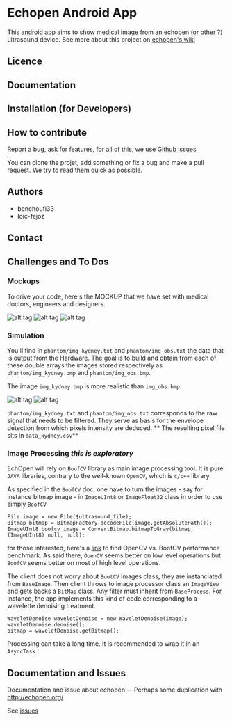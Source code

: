 # Echopen Android App

This android app aims to show medical image from an echopen (or other ?)
ultrasound device. See more about this project on [echopen's
wiki](http://echopen.org)


## Licence


## Documentation


## Installation (for Developers)


## How to contribute

Report a bug, ask for features, for all of this, we use [Github issues](https://github.com/echopen/android-app/issues)

You can clone the projet, add something or fix a bug and make a pull request. We
try to read them quick as possible.

## Authors

* benchoufi33
* loic-fejoz

## Contact


## Challenges and To Dos

### Mockups 
  To drive your code, here's the MOCKUP that we have set with medical doctors, engineers and designers.  

  ![alt tag](http://echopen.org/images/a/ab/Echopen_MockUp_1.png)
  ![alt tag](http://echopen.org/images/0/07/Echopen_MockUp_1.2.png)
  ![alt tag](http://echopen.org/images/e/e2/Echopen_MockUp_1_2.png)

### Simulation

  You'll find in `phantom/img_kydney.txt` and `phantom/img_obs.txt` the data that is output from the Hardware. The goal is to build and obtain from each of these double arrays the images stored respectively as `phantom/img_kydney.bmp` and `phantom/img_obs.bmp`.

  The image `img_kydney.bmp` is more realistic than `img_obs.bmp`.

  ![alt tag](http://echopen.org/images/e/e1/Image_kydney.png)
  ![alt tag](http://echopen.org/images/0/0a/Image_obs.png)


  `phantom/img_kydney.txt` and `phantom/img_obs.txt` corresponds to the raw signal that needs to be filtered. They serve as basis for the envelope detection from which pixels intensity are deduced. ** The resulting pixel file sits in `data_kydney.csv`**


### Image Processing *this is exploratory*

  EchOpen will rely on `BoofCV` library as main image processing tool. It is pure `JAVA` libraries, contrary to the well-known `OpenCV`, which is `c/c++` library. 

  As specified in the `BoofCV` doc, one have to turn the images - say for instance bitmap image - in `ImageUInt8` or `ImageFloat32` class in order to use simply `BoofCV`

  ```
  File image = new File($ultrasound_file);
  Bitmap bitmap = BitmapFactory.decodeFile(image.getAbsolutePath());
  ImageUInt8 boofcv_image = ConvertBitmap.bitmapToGray(bitmap, (ImageUInt8) null, null);
  ```

  for those interested, here's a [link](http://boofcv.org/index.php?title=Performance:OpenCV:BoofCV) to find OpenCV vs. BoofCV performance benchmark. As said there, `OpenCV` seems better on low level operations but `BoofCV` seems better on most of high level operations. 

  The client does not worry about `BootCV` Images class, they are instanciated from `BaseImage`. Then client throws to image processor class an `ImageView` and gets backs a `BitMap` class. Any filter must inherit from `BaseProcess`. For instance, the app implements this kind of code corresponding to a wavelette denoising treatment. 

  ```
  WaveletDenoise waveletDenoise = new WaveletDenoise(image);
  waveletDenoise.denoise();
  bitmap = waveletDenoise.getBitmap();
  ```

  Processing can take a long time. It is recommended to wrap it in an `AsyncTask` !

## Documentation and Issues

  Documentation and issue about echopen -- Perhaps some duplication with http://echopen.org/

  See [issues](https://github.com/echopenorg/project/issues)


